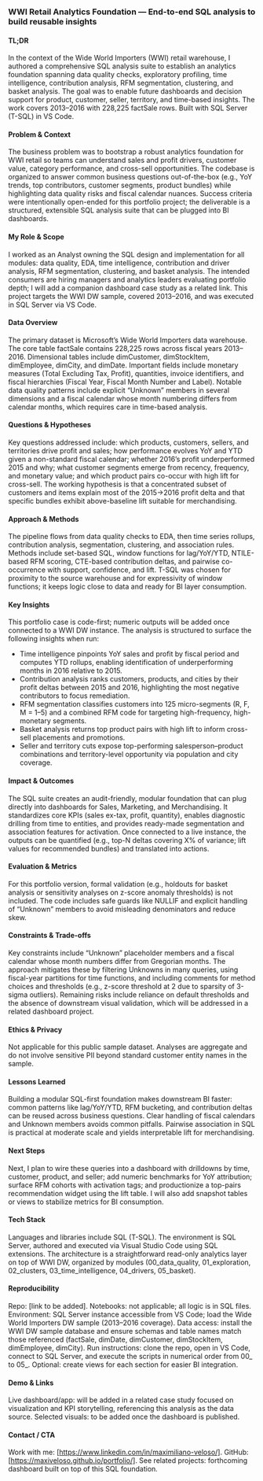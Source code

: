 ### WWI Retail Analytics Foundation — End-to-end SQL analysis to build reusable insights

#### TL;DR
In the context of the Wide World Importers (WWI) retail warehouse, I authored a comprehensive SQL analysis suite to establish an analytics foundation spanning data quality checks, exploratory profiling, time intelligence, contribution analysis, RFM segmentation, clustering, and basket analysis. The goal was to enable future dashboards and decision support for product, customer, seller, territory, and time-based insights. The work covers 2013–2016 with 228,225 factSale rows. Built with SQL Server (T-SQL) in VS Code.

#### Problem & Context
The business problem was to bootstrap a robust analytics foundation for WWI retail so teams can understand sales and profit drivers, customer value, category performance, and cross-sell opportunities. The codebase is organized to answer common business questions out-of-the-box (e.g., YoY trends, top contributors, customer segments, product bundles) while highlighting data quality risks and fiscal calendar nuances. Success criteria were intentionally open-ended for this portfolio project; the deliverable is a structured, extensible SQL analysis suite that can be plugged into BI dashboards.

#### My Role & Scope
I worked as an Analyst owning the SQL design and implementation for all modules: data quality, EDA, time intelligence, contribution and driver analysis, RFM segmentation, clustering, and basket analysis. The intended consumers are hiring managers and analytics leaders evaluating portfolio depth; I will add a companion dashboard case study as a related link. This project targets the WWI DW sample, covered 2013–2016, and was executed in SQL Server via VS Code.

#### Data Overview
The primary dataset is Microsoft’s Wide World Importers data warehouse. The core table factSale contains 228,225 rows across fiscal years 2013–2016. Dimensional tables include dimCustomer, dimStockItem, dimEmployee, dimCity, and dimDate. Important fields include monetary measures (Total Excluding Tax, Profit), quantities, invoice identifiers, and fiscal hierarchies (Fiscal Year, Fiscal Month Number and Label). Notable data quality patterns include explicit “Unknown” members in several dimensions and a fiscal calendar whose month numbering differs from calendar months, which requires care in time-based analysis.

#### Questions & Hypotheses
Key questions addressed include: which products, customers, sellers, and territories drive profit and sales; how performance evolves YoY and YTD given a non-standard fiscal calendar; whether 2016’s profit underperformed 2015 and why; what customer segments emerge from recency, frequency, and monetary value; and which product pairs co-occur with high lift for cross-sell. The working hypothesis is that a concentrated subset of customers and items explain most of the 2015→2016 profit delta and that specific bundles exhibit above-baseline lift suitable for merchandising.

#### Approach & Methods
The pipeline flows from data quality checks to EDA, then time series rollups, contribution analysis, segmentation, clustering, and association rules. Methods include set-based SQL, window functions for lag/YoY/YTD, NTILE-based RFM scoring, CTE-based contribution deltas, and pairwise co-occurrence with support, confidence, and lift. T-SQL was chosen for proximity to the source warehouse and for expressivity of window functions; it keeps logic close to data and ready for BI layer consumption.

#### Key Insights
This portfolio case is code-first; numeric outputs will be added once connected to a WWI DW instance. The analysis is structured to surface the following insights when run:
- Time intelligence pinpoints YoY sales and profit by fiscal period and computes YTD rollups, enabling identification of underperforming months in 2016 relative to 2015.
- Contribution analysis ranks customers, products, and cities by their profit deltas between 2015 and 2016, highlighting the most negative contributors to focus remediation.
- RFM segmentation classifies customers into 125 micro-segments (R, F, M = 1–5) and a combined RFM code for targeting high-frequency, high-monetary segments.
- Basket analysis returns top product pairs with high lift to inform cross-sell placements and promotions.
- Seller and territory cuts expose top-performing salesperson–product combinations and territory-level opportunity via population and city coverage.

#### Impact & Outcomes
The SQL suite creates an audit-friendly, modular foundation that can plug directly into dashboards for Sales, Marketing, and Merchandising. It standardizes core KPIs (sales ex-tax, profit, quantity), enables diagnostic drilling from time to entities, and provides ready-made segmentation and association features for activation. Once connected to a live instance, the outputs can be quantified (e.g., top-N deltas covering X% of variance; lift values for recommended bundles) and translated into actions.

#### Evaluation & Metrics
For this portfolio version, formal validation (e.g., holdouts for basket analysis or sensitivity analyses on z-score anomaly thresholds) is not included. The code includes safe guards like NULLIF and explicit handling of “Unknown” members to avoid misleading denominators and reduce skew.

#### Constraints & Trade-offs
Key constraints include “Unknown” placeholder members and a fiscal calendar whose month numbers differ from Gregorian months. The approach mitigates these by filtering Unknowns in many queries, using fiscal-year partitions for time functions, and including comments for method choices and thresholds (e.g., z-score threshold at 2 due to sparsity of 3-sigma outliers). Remaining risks include reliance on default thresholds and the absence of downstream visual validation, which will be addressed in a related dashboard project.

#### Ethics & Privacy
Not applicable for this public sample dataset. Analyses are aggregate and do not involve sensitive PII beyond standard customer entity names in the sample.

#### Lessons Learned
Building a modular SQL-first foundation makes downstream BI faster: common patterns like lag/YoY/YTD, RFM bucketing, and contribution deltas can be reused across business questions. Clear handling of fiscal calendars and Unknown members avoids common pitfalls. Pairwise association in SQL is practical at moderate scale and yields interpretable lift for merchandising.

#### Next Steps
Next, I plan to wire these queries into a dashboard with drilldowns by time, customer, product, and seller; add numeric benchmarks for YoY attribution; surface RFM cohorts with activation tags; and productionize a top-pairs recommendation widget using the lift table. I will also add snapshot tables or views to stabilize metrics for BI consumption.

#### Tech Stack
Languages and libraries include SQL (T-SQL). The environment is SQL Server, authored and executed via Visual Studio Code using SQL extensions. The architecture is a straightforward read-only analytics layer on top of WWI DW, organized by modules (00_data_quality, 01_exploration, 02_clusters, 03_time_intelligence, 04_drivers, 05_basket).

#### Reproducibility
Repo: [link to be added]. Notebooks: not applicable; all logic is in SQL files. Environment: SQL Server instance accessible from VS Code; load the Wide World Importers DW sample (2013–2016 coverage). Data access: install the WWI DW sample database and ensure schemas and table names match those referenced (factSale, dimDate, dimCustomer, dimStockItem, dimEmployee, dimCity). Run instructions: clone the repo, open in VS Code, connect to SQL Server, and execute the scripts in numerical order from 00_ to 05_. Optional: create views for each section for easier BI integration.

#### Demo & Links
Live dashboard/app: will be added in a related case study focused on visualization and KPI storytelling, referencing this analysis as the data source. Selected visuals: to be added once the dashboard is published.

#### Contact / CTA
Work with me: [https://www.linkedin.com/in/maximiliano-veloso/]. GitHub: [https://maxiveloso.github.io/portfolio/]. See related projects: forthcoming dashboard built on top of this SQL foundation.
